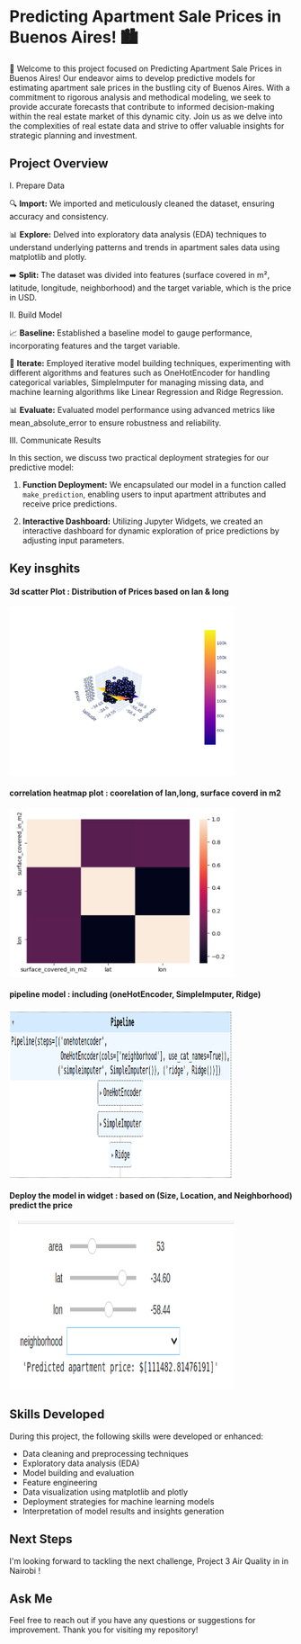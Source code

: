 # Predicting Apartment Sale Prices in Buenos Aires! 🏙️

🚀 Welcome to this project focused on Predicting Apartment Sale Prices in Buenos Aires! Our endeavor aims to develop predictive models for estimating apartment sale prices in the bustling city of Buenos Aires. With a commitment to rigorous analysis and methodical modeling, we seek to provide accurate forecasts that contribute to informed decision-making within the real estate market of this dynamic city. Join us as we delve into the complexities of real estate data and strive to offer valuable insights for strategic planning and investment.

## Project Overview 

I. Prepare Data

🔍 **Import:** We imported and meticulously cleaned the dataset, ensuring accuracy and consistency.

📊 **Explore:** Delved into exploratory data analysis (EDA) techniques to understand underlying patterns and trends in apartment sales data using matplotlib and plotly.

➡️ **Split:** The dataset was divided into features (surface covered in m², latitude, longitude, neighborhood) and the target variable, which is the price in USD.

II. Build Model

📈 **Baseline:** Established a baseline model to gauge performance, incorporating features and the target variable.

🔄 **Iterate:** Employed iterative model building techniques, experimenting with different algorithms and features such as OneHotEncoder for handling categorical variables, SimpleImputer for managing missing data, and machine learning algorithms like Linear Regression and Ridge Regression.

📊 **Evaluate:** Evaluated model performance using advanced metrics like mean_absolute_error to ensure robustness and reliability.

III. Communicate Results

In this section, we discuss two practical deployment strategies for our predictive model:

1. **Function Deployment:** We encapsulated our model in a function called `make_prediction`, enabling users to input apartment attributes and receive price predictions.

2. **Interactive Dashboard:** Utilizing Jupyter Widgets, we created an interactive dashboard for dynamic exploration of price predictions by adjusting input parameters.

## Key insghits 

#### 3d scatter Plot  : Distribution of Prices based on lan & long 
<img src="images/pr2_2plt.png" alt=" Distribution of Prices based on lan & long " width="400" height="300">

#### correlation heatmap plot   : coorelation of lan,long, surface coverd in m2
<img src="images/pr2_4coor.png" alt="coorelation of lan,long, surface coverd in m2" width="400" height="300">

#### pipeline model   : including (oneHotEncoder, SimpleImputer, Ridge)
<img src="images/pr2_1Model.png" alt="pipeline model" width="400" height="300">

#### Deploy the model in widget  : based on (Size, Location, and Neighborhood) predict the price
<img src="images/pr2_3widg.png" alt="predict price on widget" width="400" height="300">

## Skills Developed

During this project, the following skills were developed or enhanced:
- Data cleaning and preprocessing techniques
- Exploratory data analysis (EDA)
- Model building and evaluation
- Feature engineering
- Data visualization using matplotlib and plotly
- Deployment strategies for machine learning models
- Interpretation of model results and insights generation

## Next Steps

I'm looking forward to tackling the next challenge, Project 3 Air Quality in in Nairobi !

## Ask Me 

Feel free to reach out if you have any questions or suggestions for improvement. Thank you for visiting my repository!



